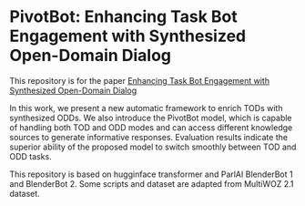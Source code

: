 # PivotBot: Enhancing Task Bot Engagement with Synthesized Open-Domain Dialog

This repository is for the paper [Enhancing Task Bot Engagement with Synthesized Open-Domain Dialog](https://aclanthology.org/2023.sigdial-1.46/)


In this work, we present a new automatic framework to enrich TODs with synthesized ODDs. We also introduce the PivotBot model, which is capable of handling both TOD and ODD modes and can access different knowledge sources to generate informative responses. Evaluation results indicate the superior ability of the proposed model to switch smoothly between TOD and ODD tasks.


This repository is based on hugginface transformer and ParlAI BlenderBot 1 and BlenderBot 2. Some scripts and dataset are adapted from MultiWOZ 2.1 dataset.
